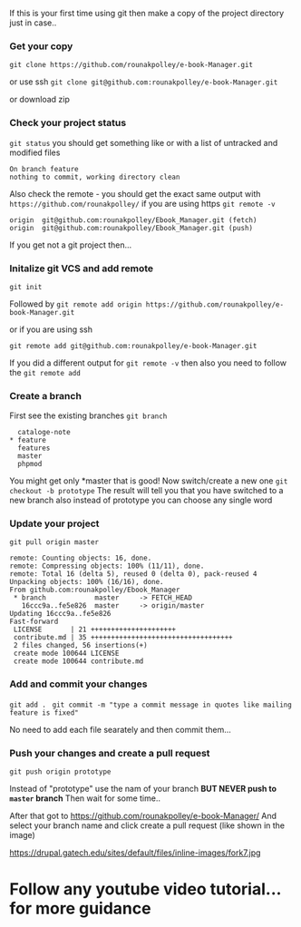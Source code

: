If this is your first time using git then make a copy of the project directory just in case..

### Get your copy
`git clone https://github.com/rounakpolley/e-book-Manager.git`

or use ssh
`git clone git@github.com:rounakpolley/e-book-Manager.git`

or download zip

### Check your project status
`git status` you should get something like or with a list of untracked and modified files
```
On branch feature
nothing to commit, working directory clean
```
Also check the remote - you should get the exact same output with `https://github.com/rounakpolley/` if you are using https
`git remote -v`
```
origin	git@github.com:rounakpolley/Ebook_Manager.git (fetch)
origin	git@github.com:rounakpolley/Ebook_Manager.git (push)
```
If you get not a git project then...

### Initalize git VCS and add remote
`git init`

Followed by
`git remote add origin https://github.com/rounakpolley/e-book-Manager.git`

or if you are using ssh

`git remote add git@github.com:rounakpolley/e-book-Manager.git`

If you did a different output for `git remote -v` then also  you need to follow the `git remote add`

### Create a branch
First see the existing branches
`git branch`
```
  cataloge-note
* feature
  features
  master
  phpmod
```
You might get only *master that is good! Now switch/create a new one
`git checkout -b prototype`
The result will tell you that you have switched to a new branch also instead of prototype you can choose any single word


### Update your project
`git pull origin master`
```
remote: Counting objects: 16, done.
remote: Compressing objects: 100% (11/11), done.
remote: Total 16 (delta 5), reused 0 (delta 0), pack-reused 4
Unpacking objects: 100% (16/16), done.
From github.com:rounakpolley/Ebook_Manager
 * branch            master     -> FETCH_HEAD
   16ccc9a..fe5e826  master     -> origin/master
Updating 16ccc9a..fe5e826
Fast-forward
 LICENSE       | 21 +++++++++++++++++++++
 contribute.md | 35 +++++++++++++++++++++++++++++++++++
 2 files changed, 56 insertions(+)
 create mode 100644 LICENSE
 create mode 100644 contribute.md
 ```
 
 ### Add and commit your changes
 `git add .`
 `
 git commit -m "type a commit message in quotes like mailing feature is fixed"`
 
 No need to add each file searately and then commit them...
 
 ### Push your changes and create a pull request
 `git push origin prototype`
 
 Instead of "prototype" use the nam of your branch **BUT NEVER push to `master` branch**
 Then wait for some time..
 
 After that got to https://github.com/rounakpolley/e-book-Manager/
 And select your branch name and click create a pull request (like shown in the image)
 
 https://drupal.gatech.edu/sites/default/files/inline-images/fork7.jpg


# Follow any youtube video tutorial... for more guidance

